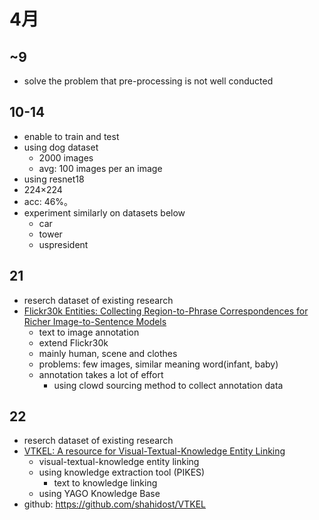# 4月
## ~9
- solve the problem that pre-processing is not well conducted

## 10-14
- enable to train and test
- using dog dataset
  - 2000 images
  - avg: 100 images per an image
- using resnet18
- 224×224
- acc: 46%。
- experiment similarly on  datasets below 
  -  car
  -  tower
  -  uspresident
## 21
- reserch dataset of existing research
- [Flickr30k Entities: Collecting Region-to-Phrase Correspondences for Richer Image-to-Sentence Models](https://arxiv.org/pdf/1505.04870.pdf)
  - text to image annotation
  - extend Flickr30k
  - mainly human, scene and clothes
  - problems: few images, similar meaning word(infant, baby)
  - annotation takes a lot of effort
    - using clowd sourcing method to collect annotation data
## 22
- reserch dataset of existing research
- [VTKEL: A resource for Visual-Textual-Knowledge Entity Linking](https://dl.acm.org/doi/pdf/10.1145/3341105.3373958?casa_token=VvALrLMUT9UAAAAA:J0H6CIhh_8Y6splmXFGHOLGNTXZBYPtg72Ah9I15q0axMyZiYlvETF8u6I6sjcepPJNm1MGKfdtKaA)
  - visual-textual-knowledge entity linking
  - using knowledge extraction tool (PIKES)
    - text to knowledge linking
  - using YAGO Knowledge Base
- github: https://github.com/shahidost/VTKEL
